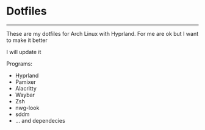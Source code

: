 # Dotfiles
----------

These are my dotfiles for Arch Linux with Hyprland. For me are ok but I want to make it better

I will update it


Programs:
 - Hyprland
 - Pamixer
 - Alacritty
 - Waybar 
 - Zsh
 - nwg-look
 - sddm
 - ... and dependecies
